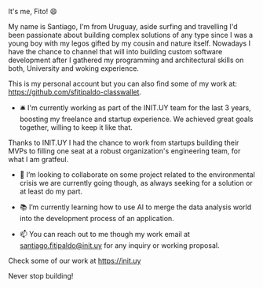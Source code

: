 It's me, Fito! 😄

My name is Santiago, I'm from Uruguay, aside surfing and travelling I'd been passionate about building complex solutions of any type since I was a young boy with my legos gifted by my cousin and nature itself. Nowadays I have the chance to channel that will into building custom software development after I gathered my programming and architectural skills on both, University and woking experience.  

This is my personal account but you can also find some of my work at: https://github.com/sfitipaldo-classwallet.

- 🛎️ I'm currently working as part of the INIT.UY team for the last 3 years, boosting my freelance and startup experience. We achieved great goals together, willing to keep it like that.

Thanks to INIT.UY I had the chance to work from startups building their MVPs to filling one seat at a robust organization's engineering team, for what I am gratfeul.

- 🎎 I’m looking to collaborate on some project related to the environmental crisis we are currently going though, as always seeking for a solution or at least do my part.

- 📚 I’m currently learning how to use AI to merge the data analysis world into the development process of an application.

- 📫 You can reach out to me though my work email at santiago.fitipaldo@init.uy for any inquiry or working proposal.

Check some of our work at https://init.uy

Never stop building!

<!--
**SF-Prog/SF-Prog** is a ✨ _special_ ✨ repository because its `README.md` (this file) appears on your GitHub profile.

Here are some ideas to get you started:

- 🔭 I’m currently working on ...
- 🌱 I’m currently learning ...
- 👯 I’m looking to collaborate on ...
- 🤔 I’m looking for help with ...
- 💬 Ask me about ...
- 📫 How to reach me: ...
- 😄 Pronouns: ...
- ⚡ Fun fact: ...
-->

